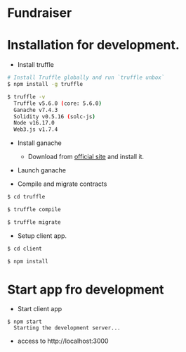 # Fundraiser

# Installation for development.

* Install truffle

```sh
# Install Truffle globally and run `truffle unbox`
$ npm install -g truffle

$ truffle -v
  Truffle v5.6.0 (core: 5.6.0)
  Ganache v7.4.3
  Solidity v0.5.16 (solc-js)
  Node v16.17.0
  Web3.js v1.7.4
```

* Install ganache
  * Download from [official site](https://trufflesuite.com/ganache/) and install it.


* Launch ganache

* Compile and migrate contracts

```sh
$ cd truffle

$ truffle compile

$ truffle migrate
```

* Setup client app.

```sh
$ cd client

$ npm install
```

# Start app fro development

* Start client app

```
$ npm start
  Starting the development server...
```

* access to http://localhost:3000
